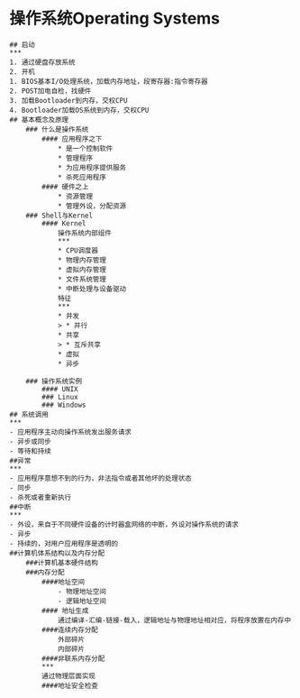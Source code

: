 # 操作系统Operating Systems
	## 启动
	***
	1. 通过硬盘存放系统
	2. 开机
	1. BIOS基本I/O处理系统，加载内存地址，段寄存器:指令寄存器
	2. POST加电自检，找硬件
	3. 加载Bootloader到内存，交权CPU
	4. Bootloader加载OS系统到内存，交权CPU
	## 基本概念及原理
		### 什么是操作系统
			#### 应用程序之下
				* 是一个控制软件
				* 管理程序
				* 为应用程序提供服务
				* 杀死应用程序
			#### 硬件之上
				* 资源管理
				* 管理外设，分配资源
		### Shell与Kernel
			#### Kernel
				操作系统内部组件
				***
				* CPU调度器
				* 物理内存管理
				* 虚拟内存管理
				* 文件系统管理
				* 中断处理与设备驱动
				特征
				***
				* 并发
				> * 并行
				* 共享
				> * 互斥共享
				* 虚拟
				* 异步
				
		### 操作系统实例
			#### UNIX
			### Linux
			### Windows
	## 系统调用
	***
	- 应用程序主动向操作系统发出服务请求
	- 异步或同步
	- 等待和持续
	##异常
	***
	- 应用程序意想不到的行为，非法指令或者其他坏的处理状态
	- 同步
	- 杀死或者重新执行
	##中断
	***
	- 外设，来自于不同硬件设备的计时器盒网络的中断，外设对操作系统的请求
	- 异步
	- 持续的，对用户应用程序是透明的
	##计算机体系结构以及内存分配
		###计算机基本硬件结构
		###内存分配
			####地址空间
				- 物理地址空间
				- 逻辑地址空间
			#### 地址生成
				通过编译-汇编-链接-载入，逻辑地址与物理地址相对应，将程序放置在内存中
			####连续内存分配
				外部碎片
				内部碎片
			####非联系内存分配
			***
			通过物理层面实现
			####地址安全检查
